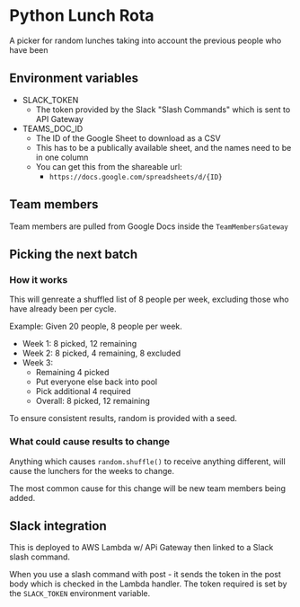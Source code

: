 # Python Lunch Rota

A picker for random lunches taking into account the previous people who have been

## Environment variables

- SLACK_TOKEN
  - The token provided by the Slack "Slash Commands" which is sent to API Gateway
- TEAMS_DOC_ID
  - The ID of the Google Sheet to download as a CSV
  - This has to be a publically available sheet, and the names need to be
    in one column
  - You can get this from the shareable url:
    - `https://docs.google.com/spreadsheets/d/{ID}`

## Team members

Team members are pulled from Google Docs inside the `TeamMembersGateway`

## Picking the next batch

### How it works

This will genreate a shuffled list of 8 people per week, excluding those who have
already been per cycle.

Example: Given 20 people, 8 people per week.

- Week 1: 8 picked, 12 remaining
- Week 2: 8 picked, 4 remaining, 8 excluded
- Week 3:
  - Remaining 4 picked
  - Put everyone else back into pool
  - Pick additional 4 required
  - Overall: 8 picked, 12 remaining

To ensure consistent results, random is provided with a seed.

### What could cause results to change

Anything which causes `random.shuffle()` to receive anything different, will cause
the lunchers for the weeks to change.

The most common cause for this change will be new team members being added.

## Slack integration

This is deployed to AWS Lambda w/ APi Gateway then linked to a Slack slash command.

When you use a slash command with post - it sends the token in the post body which is
checked in the Lambda handler. The token required is set by the `SLACK_TOKEN` environment variable.

